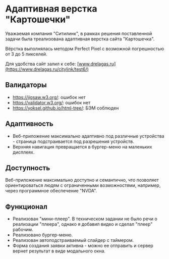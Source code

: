 # Адаптивная верстка "Картошечки"
Уважаемая компания "Ситилинк", в рамках решения поставленной задачи была треализована адаптивная верстка сайта "Картошечка".

Вёрстка выполнялась методом Perfect Pixel с возможной погрешностью от 3 до 5 пикселей.

Для удобства сайт залил к себе: [www.drelagas.ru](https://www.drelagas.ru/citylink/test6/)

## Валидаторы
- https://jigsaw.w3.org/: ошибок нет
- https://validator.w3.org/: ошибок нет
- https://yoksel.github.io/html-tree/: БЭМ соблюден

## Адаптивность
- Веб-приложение максимально адаптивно под различные устройства - страница подстраивается под разрешения устройств.
- Верхняя навигация превращается в бургер-меню на маленьких дисплеях.

## Доступность
Веб-приложение максимально доступно и семантично, что позволяет ориентироваться людям с ограниченными возможностями, например, через программное обеспечение "NVDA".

## Функционал
- Реализован "мини-плеер". В техническом задании не было речи о реализации "плеера", однако я добавил видео и сделал "плеер" рабочим.
- Реализовано бургер-меню.
- Реализован автоподстраиваемый слайдер с таймером.
- Форма создания заявки активна - можно ее отправить и сервер вернет результат в виде модального окна.
